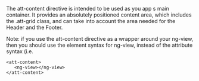 The att-content directive is intended to be used as you app s main container.
It provides an absolutely positioned content area, which includes the .att-grid class, and can take into account the area needed for the Header and the Footer.
 
Note: if you use the att-content directive as a wrapper around your ng-view, then you should use the element syntax for ng-view, instead of the attribute syntax (i.e.
 
```
<att-content>  
   <ng-view></ng-view>  
</att-content>  
```
